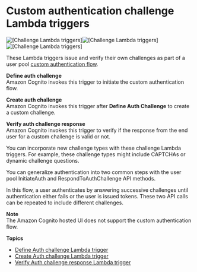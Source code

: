 # Custom authentication challenge Lambda triggers<a name="user-pool-lambda-challenge"></a>

![\[Challenge Lambda triggers\]](http://docs.aws.amazon.com/cognito/latest/developerguide/)![\[Challenge Lambda triggers\]](http://docs.aws.amazon.com/cognito/latest/developerguide/)![\[Challenge Lambda triggers\]](http://docs.aws.amazon.com/cognito/latest/developerguide/)

These Lambda triggers issue and verify their own challenges as part of a user pool [custom authentication flow](https://docs.aws.amazon.com/cognito/latest/developerguide/amazon-cognito-user-pools-authentication-flow.html#amazon-cognito-user-pools-custom-authentication-flow)\.

**Define auth challenge**  
Amazon Cognito invokes this trigger to initiate the custom authentication flow\.

**Create auth challenge**  
Amazon Cognito invokes this trigger after **Define Auth Challenge** to create a custom challenge\.

**Verify auth challenge response**  
Amazon Cognito invokes this trigger to verify if the response from the end user for a custom challenge is valid or not\.

You can incorporate new challenge types with these challenge Lambda triggers\. For example, these challenge types might include CAPTCHAs or dynamic challenge questions\.

You can generalize authentication into two common steps with the user pool InitiateAuth and RespondToAuthChallenge API methods\.

In this flow, a user authenticates by answering successive challenges until authentication either fails or the user is issued tokens\. These two API calls can be repeated to include different challenges\.

**Note**  
The Amazon Cognito hosted UI does not support the custom authentication flow\.

**Topics**
+ [Define Auth challenge Lambda trigger](user-pool-lambda-define-auth-challenge.md)
+ [Create Auth challenge Lambda trigger](user-pool-lambda-create-auth-challenge.md)
+ [Verify Auth challenge response Lambda trigger](user-pool-lambda-verify-auth-challenge-response.md)